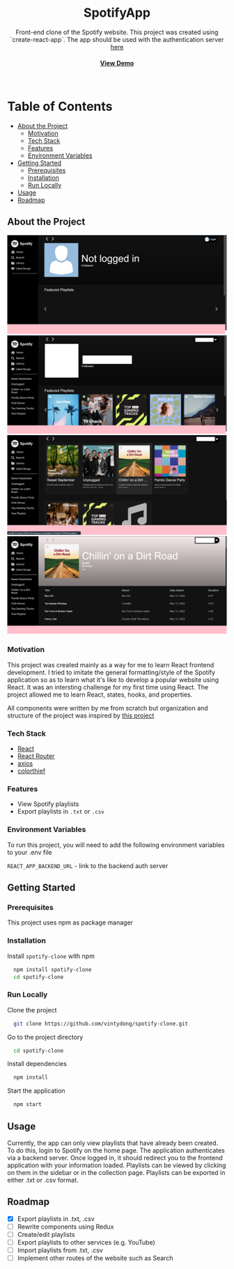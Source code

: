 <div align="center">
  <h1>SpotifyApp</h1>
  <p>
    Front-end clone of the Spotify website. This project was created using `create-react-app`. The app should be used with the authentication server <a href="https://github.com/vintydong/spotify-auth-server">here</a>
  </p>
   
<h4>
    <a href="https://spotify-frontend-92031.herokuapp.com/">View Demo</a>
</h4>
</div>

<br />

<!-- Table of Contents -->

# Table of Contents

-   [About the Project](#star2-about-the-project)
    -   [Motivation](#motivation)
    -   [Tech Stack](#tech-stack)
    -   [Features](#features)
    -   [Environment Variables](#environment-variables)
-   [Getting Started](#getting-started)
    -   [Prerequisites](#prerequisites)
    -   [Installation](#installation)
    -   [Run Locally](#run-locally)
-   [Usage](#usage)
-   [Roadmap](#roadmap)
<!-- About the Project -->

## About the Project

<div align="center">
    <img src="./assets/notloggedin.jpg" alt="Logged out" />
</div>
<div align="center">
    <img src="./assets/loggedin.png" alt="Logged in" />
</div>
<div align="center">
    <img src="./assets/libraryview.png" alt="Library View" />
</div>
<div align="center">
    <img src="./assets/playlistview.png" alt="Playlist View" />
</div>

### Motivation

This project was created mainly as a way for me to learn React frontend development. I tried to imitate the general formatting/style of the Spotify application so as to learn what it's like to develop a popular website using React. It was an intersting challenge for my first time using React. The project allowed me to learn React, states, hooks, and properties.

All components were written by me from scratch but organization and structure of the project was inspired by <a href="https://github.com/JL978/spotify-clone-client">this project</a>

<!-- TechStack -->

### Tech Stack

<ul>
    <li><a href="https://reactrouter.com/en/main">React</a></li>
    <li><a href="https://reactrouter.com/en/main">React Router</a></li>
    <li><a href="https://axios-http.com/">axios </a></li>
    <li><a href="https://lokeshdhakar.com/projects/color-thief/">colorthief</a></li>
</ul>

<!-- Features -->

### Features

-   View Spotify playlists
-   Export playlists in `.txt` or `.csv`

<!-- Env Variables -->

### Environment Variables

To run this project, you will need to add the following environment variables to your .env file

`REACT_APP_BACKEND_URL` - link to the backend auth server

<!-- Getting Started -->

## Getting Started

<!-- Prerequisites -->

### Prerequisites

This project uses npm as package manager

<!-- Installation -->

### Installation

Install `spotify-clone` with npm

```bash
  npm install spotify-clone
  cd spotify-clone
```

<!-- Run Locally -->

### Run Locally

Clone the project

```bash
  git clone https://github.com/vintydong/spotify-clone.git
```

Go to the project directory

```bash
  cd spotify-clone
```

Install dependencies

```bash
  npm install
```

Start the application

```bash
  npm start
```

<!-- Usage -->

## Usage

Currently, the app can only view playlists that have already been created. To do this, login to Spotify on the home page. The application authenticates via a backend server. Once logged in, it should redirect you to the frontend application with your information loaded. Playlists can be viewed by clicking on them in the sidebar or in the collection page. Playlists can be exported in either .txt or .csv format.

<!-- Roadmap -->

## Roadmap

-   [x] Export playlists in .txt, .csv
-   [ ] Rewrite components using Redux
-   [ ] Create/edit playlists
-   [ ] Export playlists to other services (e.g. YouTube)
-   [ ] Import playlists from .txt, .csv
-   [ ] Implement other routes of the website such as Search
